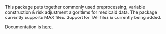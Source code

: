 This package puts together commonly used preprocessing, variable construction & risk adjustment algorithms for medicaid
data.  The package currently supports MAX files. Support for TAF files is currently being added.

Documentation is [here](docs/sphinx/config/build/html/index.html).